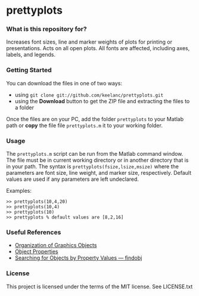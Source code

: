 # prettyplots #


### What is this repository for? ###

Increases font sizes, line and marker weights of plots for printing or presentations. Acts on all open plots. All fonts are affected, including axes, labels, and legends.


### Getting Started ###
You can download the files in one of two ways:

* using `git clone git://github.com/keelanc/prettyplots.git`
* using the **Download** button to get the ZIP file and extracting the files to
  a folder

Once the files are on your PC, add the folder `prettyplots` to your Matlab 
path or **copy** the file file `prettyplots.m` it to your working folder.


### Usage

The `prettyplots.m` script can be run from the Matlab command window. The file must be in current working directory or in another directory that is in your path. The syntax is `prettyplots(fsize,lsize,msize)` where the parameters are font size, line weight, and marker size, respectively. Default values are used if any parameters are left undeclared.

Examples:

    >> prettyplots(10,4,20)
    >> prettyplots(10,4)
    >> prettyplots(10)
    >> prettyplots % default values are [8,2,16]


### Useful References ###

* [Organization of Graphics Objects](http://www.mathworks.com/help/matlab/creating_plots/organization-of-graphics-objects.html)
* [Object Properties](http://www.mathworks.com/help/matlab/creating_plots/object-properties.html)
* [Searching for Objects by Property Values — findobj](http://www.mathworks.com/help/matlab/creating_plots/accessing-object-handles.html#f7-18979)


### License ###

This project is licensed under the terms of the MIT license. See LICENSE.txt
